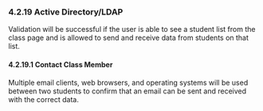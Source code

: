 ### 4.2.19 Active Directory/LDAP

Validation will be successful if the user is able to see a student list from the class page and is allowed to send and receive data from students on that list.

#### 4.2.19.1 Contact Class Member

Multiple email clients, web browsers, and operating systems will be used between two students to confirm that an email can be sent and received with the correct data.

